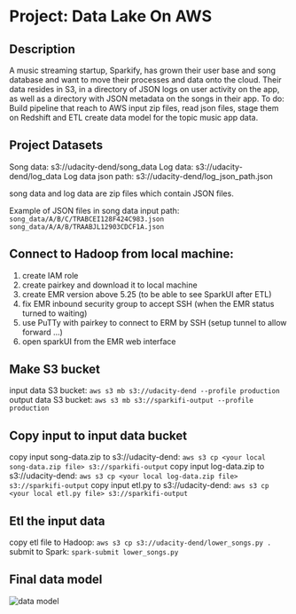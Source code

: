 # Project: Data Lake On AWS


## Description
A music streaming startup, Sparkify, has grown their user base and song database and want to move their processes and data onto the cloud. Their data resides in S3, in a directory of JSON logs on user activity on the app, as well as a directory with JSON metadata on the songs in their app.
To do: Build pipeline that reach to AWS input zip files, read json files, stage them on Redshift and ETL create data model for the topic music app data.


## Project Datasets
Song data: s3://udacity-dend/song_data
Log data: s3://udacity-dend/log_data
Log data json path: s3://udacity-dend/log_json_path.json

song data and log data are zip files which contain JSON files.

Example of JSON files in song data input path:
`song_data/A/B/C/TRABCEI128F424C983.json`
`song_data/A/A/B/TRAABJL12903CDCF1A.json`


## Connect to Hadoop from local machine:
1. create IAM role
2. create  pairkey and download it to local machine
3. create EMR version above 5.25 (to be able to see SparkUI after ETL)
4. fix EMR inbound security group to accept SSH (when the EMR status turned to waiting)
5. use PuTTy with pairkey to connect to ERM by SSH (setup tunnel to allow forward ...)
6. open sparkUI from the EMR web interface


## Make S3 bucket
input data S3 bucket: `aws s3 mb s3://udacity-dend --profile production`
output data S3 bucket: `aws s3 mb s3://sparkifi-output --profile production`


## Copy input to input data bucket
copy input song-data.zip to s3://udacity-dend: 
`aws s3 cp <your local song-data.zip file> s3://sparkifi-output`
copy input log-data.zip to s3://udacity-dend: 
`aws s3 cp <your local log-data.zip file> s3://sparkifi-output`
copy input etl.py to s3://udacity-dend: 
`aws s3 cp <your local etl.py file> s3://sparkifi-output`


## Etl the input data
copy etl file to Hadoop: `aws s3 cp s3://udacity-dend/lower_songs.py .`
submit to Spark: `spark-submit lower_songs.py`


## Final data model
![data model](https://github.com/thuchh/Data-lake-on-AWS/blob/main/data-model.png)
